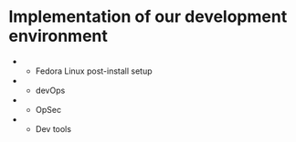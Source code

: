 # Implementation of our development environment

  * - Fedora Linux post-install setup
  * - devOps
  * - OpSec
  * - Dev tools
